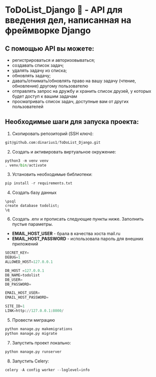 # ToDoList_Django 📝 - API для введения дел, написанная на фреймворке Django

## С помощью API вы можете:
* регистрироваться и авторизовываться;
* создавать список задач;
* удалять задачу из списка;
* обновлять задачу;
* давать/отнимать/обновлять право на вашу задачу (чтение, обновление) другому пользователю
* отправлять запрос на дружбу и хранить список друзей, у которых будет доступ к вашим задачам
* просматривать список задач, доступные вам от других пользователей

## Необходимые шаги для запуска проекта:
1. Скопировать репозиторий (SSH ключ):
```py
git@github.com:dinarius1/ToDoList_Django.git
```
2. Создать и активировать виртуальное окружение:
```py
python3 -m venv venv
. venv/bin/activate
```
3. Установить необходимые библиотеки:
```py
pip install -r requirements.txt
```
4. Создать базу данных
```
\psql
create database todolist;
\q
```
6. Создать .env и прописать следующие пункты ниже. Заполнить пустые параметры.
- **EMAIL_HOST_USER** - брала в качества хоста mail.ru
- **EMAIL_HOST_PASSWORD** - использовала пароль для внешних приложений
```py
SECRET_KEY=
DEBUG=1
ALLOWED_HOST=127.0.0.1

DB_HOST =127.0.0.1
DB_NAME=todolist
DB_USER=
DB_PASSWORD=

EMAIL_HOST_USER=
EMAIL_HOST_PASSWORD=

SITE_ID=1
LINK=http://127.0.0.1:8000/
```
5. Провести миграцию
```py
python manage.py makemigrations
python manage.py migrate        
```
7. Запустить проект локально:
```py
python manage.py runserver      
```
8. Запустить Celery:
```py
celery -A config worker --loglevel=info      
```
